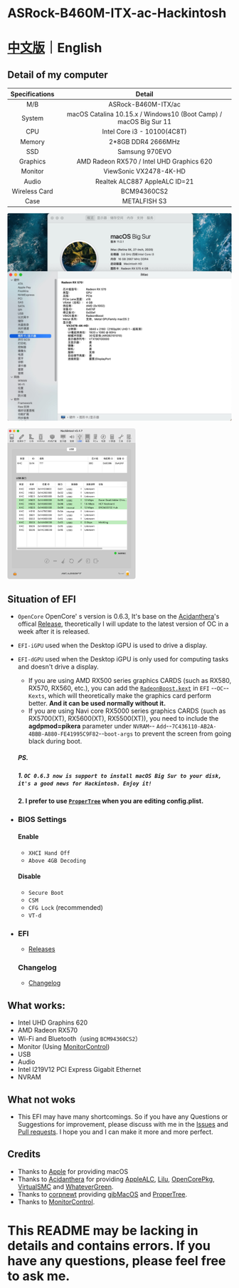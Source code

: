# ASRock-B460M-ITX-ac-Hackintosh

# [中文版](README.md)｜English

## Detail of my computer

| Specifications |                            Detail                            |
| :------------: | :----------------------------------------------------------: |
|      M/B       |                     ASRock-B460M-ITX/ac                      |
|     System     | macOS Catalina 10.15.x / Windows10 (Boot Camp) / macOS Big Sur 11 |
|      CPU       |                 Intel Core i3 - 10100(4C8T)                  |
|     Memory     |                      2*8GB DDR4 2666MHz                      |
|      SSD       |                        Samsung 970EVO                        |
|    Graphics    |          AMD Radeon RX570 / Intel UHD Graphics 620           |
|    Monitor     |                    ViewSonic VX2478-4K-HD                    |
|     Audio      |                Realtek ALC887  AppleALC ID=21                |
| Wireless Card  |                         BCM94360CS2                          |
|      Case      |                         METALFISH S3                         |

![1](IMG/MAC.png)

<img src="IMG/USB.png" alt="USB" style="zoom: 33%;" />

## Situation of EFI

- `OpenCore`   OpenCore' s version is 0.6.3, It's base on the [Acidanthera](https://github.com/acidanthera)'s offical [Release](https://github.com/acidanthera/OpenCorePkg/releases), theoretically I will update to the latest version of OC in a week after it is released.

- `EFI-iGPU` used when the Desktop iGPU is used to drive a display.

- `EFI-dGPU` used when the Desktop iGPU is only used for computing tasks and doesn't drive a display. 

  - If you are using AMD RX500 series graphics CARDS (such as RX580, RX570, RX560, etc.), you can add the [`RadeonBoost.kext`](https://github.com/WenvyG/ASRock-B460M-ITX-ac-Hackintosh/tree/main/RadeonBoost.kext) in `EFI` --`OC`--`Kexts`, which will theoretically make the graphics card perform better. **And it can be used normally without it.**
  - If you are using Navi core RX5000 series graphics CARDS (such as RX5700(XT), RX5600(XT), RX5500(XT)), you need to include the **agdpmod=pikera** parameter under `NVRAM`-- `Add`--`7C436110-AB2A-4BBB-A880-FE41995C9F82`--`boot-args` to prevent the screen from going black during boot.

  ##### PS. 

  ##### 1. `OC 0.6.3 now is support to install macOS Big Sur to your disk, it's a good news for Hackintosh. Enjoy it!`

  #### 2. I prefer to use [`ProperTree`](https://github.com/corpnewt/ProperTree) when you are editing config.plist.

- ### BIOS Settings
  
  #### Enable 
  
  - `XHCI Hand Off`
  - `Above 4GB Decoding`
  
  ####  Disable
  
  - `Secure Boot` 
  - `CSM`
  - `CFG Lock` (recommended)
  - `VT-d`
  
- ### EFI
  
  - [Releases](https://github.com/WenvyG/ASRock-B460M-ITX-ac-Hackintosh/releases)

  ### Changelog
  
  - [Changelog](Changelog.md)

## What works:

- Intel UHD Graphins 620
- AMD Radeon RX570
- Wi-Fi and Bluetooth（using `BCM94360CS2`）
- Monitor (Using [MonitorControl](https://github.com/MonitorControl/MonitorControl/releases))
- USB
- Audio
- Intel I219V12 PCI Express Gigabit Ethernet
- NVRAM

## What not woks

- This EFI may have many shortcomings. So if you have any Questions or Suggestions for improvement, please discuss with me in the [Issues](https://github.com/WenvyG/Lenovo-ideapad-110-15IKB-Hackintosh/issues) and [Pull requests](https://github.com/WenvyG/ASRock-B460M-ITX-ac-Hackintosh/pulls). I hope you and I can make it more and more perfect.

## Credits

- Thanks to [Apple](https://www.apple.com) for providing macOS
- Thanks to [Acidanthera](https://github.com/acidanthera)  for providing  [AppleALC](https://github.com/acidanthera/AppleALC), [Lilu](https://github.com/acidanthera/Lilu), [OpenCorePkg](https://github.com/acidanthera/OpenCorePkg), [VirtualSMC](https://github.com/acidanthera/VirtualSMC) and [WhateverGreen](https://github.com/acidanthera/WhateverGreen).
- Thanks to [corpnewt](https://github.com/corpnewt) providing [gibMacOS](https://github.com/corpnewt/gibMacOS) and [ProperTree](https://github.com/corpnewt/ProperTree).
- Thanks to [MonitorControl](https://github.com/MonitorControl/MonitorControl/releases).



# This README may be lacking in details and contains errors. If you have any questions, please feel free to ask me.

